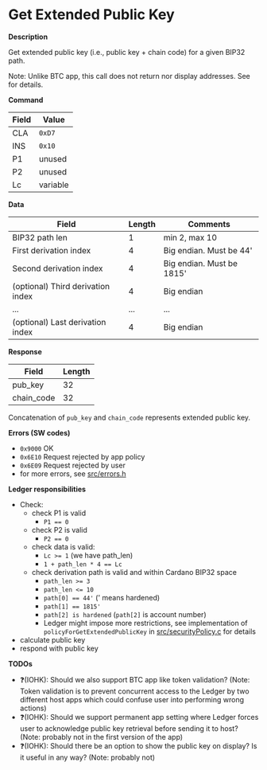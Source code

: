 # Get Extended Public Key

**Description**

Get extended public key (i.e., public key + chain code) for a given BIP32 path.

Note: Unlike BTC app, this call does not return nor display addresses. See [](ins_derive_address.md) for details.


**Command**

| Field | Value    |
| ----- | -------- |
| CLA   | `0xD7`   |
| INS   | `0x10`   |
| P1    | unused   |
| P2    | unused   |
| Lc    | variable |

**Data**

| Field                             | Length | Comments                  |
| --------------------------------- | ------ | ------------------------- |
| BIP32 path len                    | 1      | min 2, max 10             |
| First derivation index            | 4      | Big endian. Must be 44'   |
| Second derivation index           | 4      | Big endian. Must be 1815' |
| (optional) Third derivation index | 4      | Big endian                |
| ...                               | ...    | ...                       |
| (optional) Last derivation index  | 4      | Big endian                |

**Response**

| Field      | Length |
| ---------- | ------ |
| pub_key    | 32     |
| chain_code | 32     |

Concatenation of `pub_key` and `chain_code` represents extended public key.

**Errors (SW codes)**

- `0x9000` OK
- `0x6E10` Request rejected by app policy
- `0x6E09` Request rejected by user
- for more errors, see [src/errors.h](../src/errors.h)

**Ledger responsibilities**

- Check:
  - check P1 is valid
    - `P1 == 0`
  - check P2 is valid
    - `P2 == 0`
  - check data is valid:
    - `Lc >= 1` (we have path_len)
    - `1 + path_len * 4 == Lc`
  - check derivation path is valid and within Cardano BIP32 space
    - `path_len >= 3`
    - `path_len <= 10`
    - `path[0] == 44'` (' means hardened)
    - `path[1] == 1815'`
    - `path[2] is hardened` (`path[2]` is account number)
    - Ledger might impose more restrictions, see implementation of `policyForGetExtendedPublicKey` in [src/securityPolicy.c](../src/securityPolicy.c) for details
- calculate public key
- respond with public key
 
**TODOs**
- ❓(IOHK): Should we also support BTC app like token validation? (Note: Token validation is to prevent concurrent access to the Ledger by two different host apps which could confuse user into performing wrong actions)
- ❓(IOHK): Should we support permanent app setting where Ledger forces user to acknowledge public key retrieval before sending it to host? (Note: probably not in the first version of the app)
- ❓(IOHK): Should there be an option to show the public key on display? Is it useful in any way? (Note: probably not)

